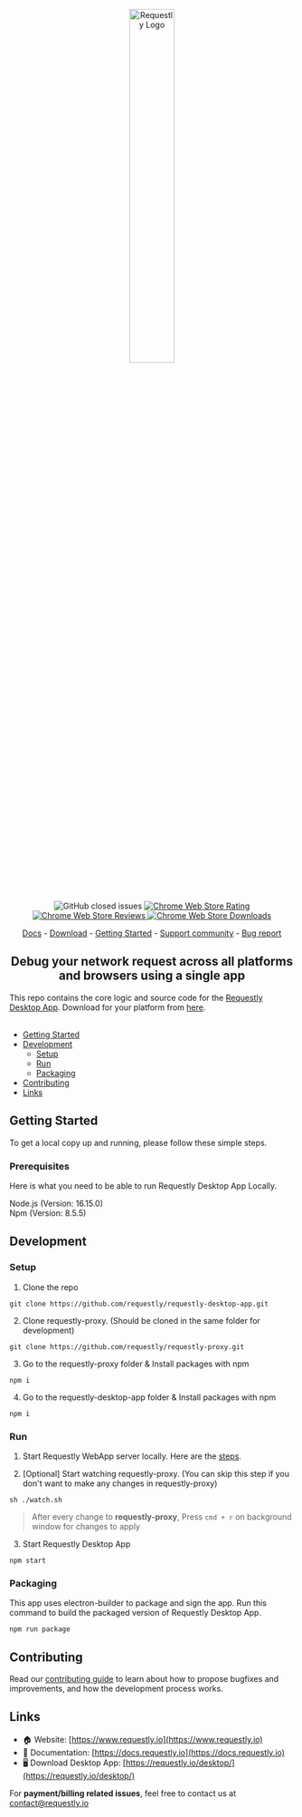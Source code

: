 <p align="center">
  <a rel="noreferrer noopener" href="https://requestly.io/">
    <picture>
      <source media="(prefers-color-scheme: dark)" srcset="https://github.com/requestly/requestly-desktop-app/assets/16779465/84f8c853-81df-4ffc-94cb-40f0b1d122d6">
      <source media="(prefers-color-scheme: light)" srcset="https://github.com/requestly/requestly-desktop-app/assets/16779465/ebadc791-4eb6-4faa-920a-a322aa4b892b">
        <img alt="Requestly Logo" src="https://github.com/requestly/requestly-desktop-app/assets/16779465/84f8c853-81df-4ffc-94cb-40f0b1d122d6" width="40%">
      </picture>
  </a>
</p>

<p align="center">
  <img alt="GitHub closed issues" src="https://img.shields.io/github/issues-closed/requestly/requestly"/>
  <a rel="noreferrer noopener" href="https://chrome.google.com/webstore/detail/redirect-url-modify-heade/mdnleldcmiljblolnjhpnblkcekpdkpa/">
    <img alt="Chrome Web Store Rating" src="https://img.shields.io/chrome-web-store/rating/mdnleldcmiljblolnjhpnblkcekpdkpa" />
  </a>
  <a rel="noreferrer noopener" href="https://chrome.google.com/webstore/detail/redirect-url-modify-heade/mdnleldcmiljblolnjhpnblkcekpdkpa/">
    <img alt="Chrome Web Store Reviews" src="https://img.shields.io/chrome-web-store/rating-count/mdnleldcmiljblolnjhpnblkcekpdkpa?label=reviews" />
  </a>
  <a rel="noreferrer noopener" href="https://chrome.google.com/webstore/detail/redirect-url-modify-heade/mdnleldcmiljblolnjhpnblkcekpdkpa/">
    <img alt="Chrome Web Store Downloads" src="https://img.shields.io/chrome-web-store/users/mdnleldcmiljblolnjhpnblkcekpdkpa?label=downloads" />
  </a>
</p>

<p align="center">
  <a href="https://docs.requestly.io">Docs</a> - <a href="https://requestly.io/downloads">Download</a> - <a href="https://app.requestly.io/getting-started">Getting Started</a> - <a href="https://bit.ly/requestly-slack/slack">Support community</a> - <a href="https://github.com/requestly/requestly/issues/new?assignees=&labels=bug&template=bug-report.yml">Bug report</a>
</p>

<h2 align="center">Debug your network request across all platforms and browsers using a single app</h2>
This repo contains the core logic and source code for the <a href="https://requestly.io/desktop">Requestly Desktop App</a>. Download for your platform from <a href="https://requestly.io/desktop">here</a>.
<br/><br/>

- [Getting Started](#getting-started)
- [Development](#development)
  - [Setup](#setup)
  - [Run](#run)
  - [Packaging](#packaging)
- [Contributing](#contributing)
- [Links](#links)

## Getting Started

To get a local copy up and running, please follow these simple steps.

### Prerequisites
Here is what you need to be able to run Requestly Desktop App Locally.

Node.js (Version: 16.15.0)\
Npm (Version: 8.5.5)

## Development
### Setup
1. Clone the repo

```
git clone https://github.com/requestly/requestly-desktop-app.git
```

2. Clone requestly-proxy. (Should be cloned in the same folder for development)

```
git clone https://github.com/requestly/requestly-proxy.git
```

3. Go to the requestly-proxy folder & Install packages with npm
```
npm i
```

4. Go to the requestly-desktop-app folder & Install packages with npm
```
npm i
```

### Run

1. Start Requestly WebApp server locally. Here are the [steps](https://github.com/requestly/requestly/tree/master/app#readme).

2. [Optional] Start watching requestly-proxy. (You can skip this step if you don't want to make any changes in requestly-proxy)
```
sh ./watch.sh
```
> After every change to **requestly-proxy**, Press `cmd + r` on background window for changes to apply

3. Start Requestly Desktop App
```
npm start
```

### Packaging
This app uses electron-builder to package and sign the app. Run this command to build the packaged version of Requestly Desktop App.
```
npm run package
```

## Contributing

Read our [contributing guide](https://github.com/requestly/requestly/blob/master/CONTRIBUTING.md) to learn about how to propose bugfixes and improvements, and how the development process works. 

## Links

- 🏠 Website: [https://www.requestly.io](https://www.requestly.io) 
- 📖 Documentation: [https://docs.requestly.io](https://docs.requestly.io)
- 🖥️ Download Desktop App: [https://requestly.io/desktop/](https://requestly.io/desktop/)

For **payment/billing related issues**, feel free to contact us at [contact@requestly.io](mailto:contact@requestly.io)
